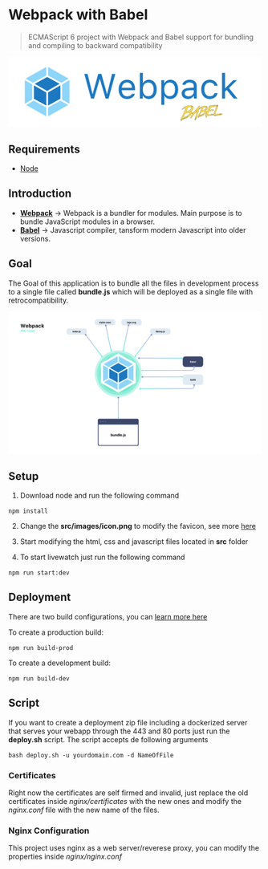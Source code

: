 # Webpack with Babel

> ECMAScript 6 project with Webpack and Babel support for bundling and compiling to backward compatibility

![Header](meta/Header.png)


## Requirements

* [Node](https://nodejs.org/en/)


## Introduction

* **[Webpack](https://webpack.js.org)** -> Webpack is a bundler for modules. Main purpose is to bundle JavaScript modules in a browser.
* **[Babel](https://babeljs.io)** -> Javascript compiler, tansform modern Javascript into older versions.

## Goal

The Goal of this application is to bundle all the files in development process to a single file called **bundle.js** which will be deployed as a single file with retrocompatibility.

![Webpack Flowchart](meta/flowchart-webpack.png)

## Setup

1. Download node and run the following command

```
npm install
```

2. Change the **src/images/icon.png** to modify the favicon, see more [here](https://github.com/jantimon/favicons-webpack-plugin)

3. Start modifying the html, css and javascript files located in **src** folder

5. To start livewatch just run  the following command

```
npm run start:dev
```

## Deployment

There are two build configurations, you can [learn more here](https://webpack.js.org/configuration/mode/)

To create a production build:

```
npm run build-prod
```

To create a development build:

```
npm run build-dev
```

## Script

If you want to create a deployment zip file including a dockerized server that serves your webapp through the 443 and 80 ports just run the **deploy.sh** script.
The script accepts de following arguments

```
bash deploy.sh -u yourdomain.com -d NameOfFile
```

### Certificates
Right now the certificates are self firmed and invalid, just replace the old certificates inside *nginx/certificates* with the new ones and modify the *nginx.conf* file with the new name of the files.

### Nginx Configuration
This project uses nginx as a web server/reverese proxy, you can modify the properties inside *nginx/nginx.conf*